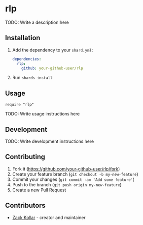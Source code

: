 # rlp

TODO: Write a description here

## Installation

1. Add the dependency to your `shard.yml`:

   ```yaml
   dependencies:
     rlp:
       github: your-github-user/rlp
   ```

2. Run `shards install`

## Usage

```crystal
require "rlp"
```

TODO: Write usage instructions here

## Development

TODO: Write development instructions here

## Contributing

1. Fork it (<https://github.com/your-github-user/rlp/fork>)
2. Create your feature branch (`git checkout -b my-new-feature`)
3. Commit your changes (`git commit -am 'Add some feature'`)
4. Push to the branch (`git push origin my-new-feature`)
5. Create a new Pull Request

## Contributors

- [Zack Kollar](https://github.com/your-github-user) - creator and maintainer
